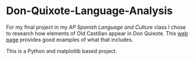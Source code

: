 # Don-Quixote-Language-Analysis

For my final project in my _AP Spanish Language and Culture_ class I chose to research how elements of Old Castilian appear in Don Quixote. This [web page](https://users.pfw.edu/jehle/courses/s450/vocabcer.htm) provides good examples of what that includes.

This is a Python and matplotlib based project.
